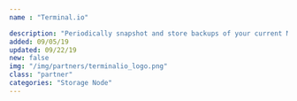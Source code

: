 ```yaml
---
name : "Terminal.io"

description: "Periodically snapshot and store backups of your current MongoDB instance"
added: 09/05/19
updated: 09/22/19
new: false
img: "/img/partners/terminalio_logo.png"
class: "partner"
categories: "Storage Node"
---
```

